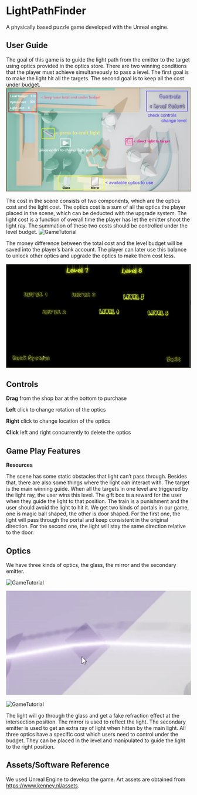 # LightPathFinder
 A physically based puzzle game developed with the Unreal engine.

## User Guide
The goal of this game is to guide the light path from the emitter to the target using optics provided in the optics store. There are two winning conditions that the player must achieve simultaneously to pass a level. The first goal is to make the light hit all the targets. The second goal is to keep all the cost under budget.
![GameTutorial](./DemoResources/L1Tutorial.png)


The cost in the scene consists of two components, which are the optics cost and the light cost. The optics cost is a sum of all the optics the player placed in the scene, which can be deducted with the upgrade system. The light cost is a function of overall time the player has let the emitter shoot the light ray. The summation of these two costs should be controlled under the level budget. 
![GameTutorial](./DemoResources/cost1.gif)


The money difference between the total cost and the level budget will be saved into the player’s bank account. The player can later use this balance to unlock other optics and upgrade the optics to make them cost less.


![GameTutorial](./DemoResources/update.gif)


## Controls
**Drag** from the shop bar at the bottom to purchase

**Left** click to change rotation of the optics

**Right** click to change location of the optics

**Click** left and right concurrently to delete the optics

## Game Play Features
**Resources**

The scene has some static obstacles that light can’t pass through. Besides that, there are also some things where the light can interact with.
The target is the main winning guide. When all the targets in one level are triggered by the light ray, the user wins this level.
The gift box is a reward for the user when they guide the light to that position. 
The train is a punishment and the user should avoid the light to hit it.
We get two kinds of portals in our game, one is magic ball shaped, the other is door shaped. For the first one, the light will pass through the portal and keep consistent in the original direction. For the second one, the light will stay the same direction relative to the door.

## Optics
We have three kinds of optics, the glass, the mirror and the secondary emitter.

![GameTutorial](./DemoResources/mirror.gif)

![GameTutorial](./DemoResources/glass.gif)

![GameTutorial](./DemoResources/Semitter.gif)

The light will go through the glass and get a fake refraction effect at the intersection position. The mirror is used to reflect the light. The secondary emitter is used to get an extra ray of light when hitten by the main light. All three optics have a specific cost which users need to control under the budget. They can be placed in the level and manipulated to guide the light to the right position.


## Assets/Software Reference
We used Unreal Engine to develop the game.
Art assets are obtained from https://www.kenney.nl/assets.
